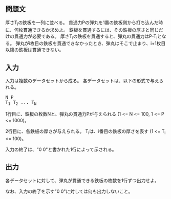 問題文
--
厚さT<sub>i</sub>の鉄板を一列に並べる。
貫通力Pの弾丸を1番の鉄板側から打ち込んだ時に、何枚貫通できるか求めよ。
鉄板を貫通するには、その鉄板の厚さと同じだけの貫通力が必要である。
厚さT<sub>i</sub>の鉄板を貫通すると、弾丸の貫通力はP-T<sub>i</sub>となる。
弾丸がi枚目の鉄板を貫通できなかったとき、弾丸はそこで止まり、i+1枚目以降の鉄板は貫通できない。

入力
--
入力は複数のデータセットから成る。
各データセットは、以下の形式で与えられる。

<pre>
N P
T<sub>1</sub> T<sub>2</sub> ... T<sub>N</sub>
</pre>

1行目に、鉄板の枚数Nと、弾丸の貫通力Pが与えられる (1 <= N <= 100, 1 <= P <= 1000)。

2行目に、各鉄板の厚さが与えられる。
T<sub>i</sub>は、i番目の鉄板の厚さを表す (1 <= T<sub>i</sub> <= 100)。

入力の終了は、"0 0"と書かれた1行によって示される。

出力
--
各データセットに対して、弾丸が貫通できる鉄板の枚数を1行ずつ出力せよ。

なお、入力の終了を示す"0 0"に対しては何も出力しないこと。

